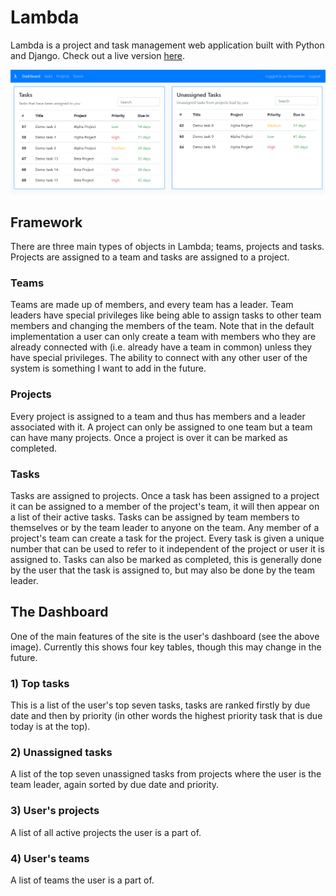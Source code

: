 # Lambda

Lambda is a project and task management web application built with Python and
Django. Check out a live version
[here](https://rorysullivan.pythonanywhere.com/).

![Lambda dashboard image](./images/demo_dashboard.png)

## Framework

There are three main types of objects in Lambda; teams, projects and tasks.
Projects are assigned to a team and tasks are assigned to a project.

### Teams

Teams are made up of members, and every team has a leader. Team leaders have
special privileges like being able to assign tasks to other team members and
changing the members of the team. Note that in the default implementation a user
can only create a team with members who they are already connected with (i.e.
already have a team in common) unless they have special privileges. The ability
to connect with any other user of the system is something I want to add in the
future.

### Projects

Every project is assigned to a team and thus has members and a leader associated
with it. A project can only be assigned to one team but a team can have many
projects. Once a project is over it can be marked as completed.

### Tasks

Tasks are assigned to projects. Once a task has been assigned to a project it
can be assigned to a member of the project's team, it will then appear on a list
of their active tasks. Tasks can be assigned by team members to themselves or by
the team leader to anyone on the team. Any member of a project's team can create
a task for the project. Every task is given a unique number that can be used to
refer to it independent of the project or user it is assigned to. Tasks can also
be marked as completed, this is generally done by the user that the task is
assigned to, but may also be done by the team leader.

## The Dashboard

One of the main features of the site is the user's dashboard (see the above
image). Currently this shows four key tables, though this may change in the
future.

### 1) Top tasks

This is a list of the user's top seven tasks, tasks are ranked firstly by due
date and then by priority (in other words the highest priority task that is due
today is at the top).

### 2) Unassigned tasks

A list of the top seven unassigned tasks from projects where the user is the
team leader, again sorted by due date and priority.

### 3) User's projects

A list of all active projects the user is a part of.

### 4) User's teams

A list of teams the user is a part of.
